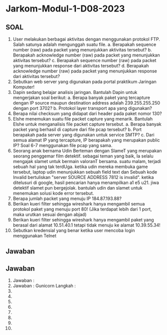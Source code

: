 # Jarkom-Modul-1-D08-2023

## SOAL
1. User melakukan berbagai aktivitas dengan menggunakan protokol FTP. Salah satunya
adalah mengunggah suatu file.
a. Berapakah sequence number (raw) pada packet yang menunjukkan aktivitas
tersebut?
b. Berapakah acknowledge number (raw) pada packet yang menunjukkan aktivitas
tersebut?
c. Berapakah sequence number (raw) pada packet yang menunjukkan response
dari aktivitas tersebut?
d. Berapakah acknowledge number (raw) pada packet yang menunjukkan response
dari aktivitas tersebut?
2. Sebutkan web server yang digunakan pada portal praktikum Jaringan Komputer!
3. Dapin sedang belajar analisis jaringan. Bantulah Dapin untuk mengerjakan soal berikut:
a. Berapa banyak paket yang tercapture dengan IP source maupun destination
address adalah 239.255.255.250 dengan port 3702?
b. Protokol layer transport apa yang digunakan?
4. Berapa nilai checksum yang didapat dari header pada paket nomor 130?
5. Elshe menemukan suatu file packet capture yang menarik. Bantulah Elshe untuk
menganalisis file packet capture tersebut.
a. Berapa banyak packet yang berhasil di capture dari file pcap tersebut?
b. Port berapakah pada server yang digunakan untuk service SMTP?
c. Dari semua alamat IP yang tercapture, IP berapakah yang merupakan public IP?
Soal 6-7 menggunakan file pcap yang sama.
6. Seorang anak bernama Udin Berteman dengan SlameT yang merupakan seorang
penggemar film detektif. sebagai teman yang baik, Ia selalu mengajak slamet untuk
bermain valoranT bersama. suatu malam, terjadi sebuah hal yang tak terdUga. ketika
udin mereka membuka game tersebut, laptop udin menunjukkan sebuah field text dan
Sebuah kode Invalid bertuliskan "server SOURCE ADDRESS 7812 is invalid". ketika
ditelusuri di google, hasil pencarian hanya menampilkan a1 e5 u21. jiwa detektif slamet
pun bergejolak. bantulah udin dan slamet untuk menemukan solusi kode error tersebut.
7. Berapa jumlah packet yang menuju IP 184.87.193.88?
8. Berikan kueri filter sehingga wireshark hanya mengambil semua protokol paket yang
menuju port 80! (Jika terdapat lebih dari 1 port, maka urutkan sesuai dengan abjad)
9. Berikan kueri filter sehingga wireshark hanya mengambil paket yang berasal dari alamat
10.51.40.1 tetapi tidak menuju ke alamat 10.39.55.34!
10. Sebutkan kredensial yang benar ketika user mencoba login menggunakan Telnet

## Jawaban
## Jawaban
1. Jawaban  :
2. Jawaban  : Gunicorn 
   Langkah  : 
3. 
4. 
5. 
6. 
7. 
8. 
9. 
10. 
